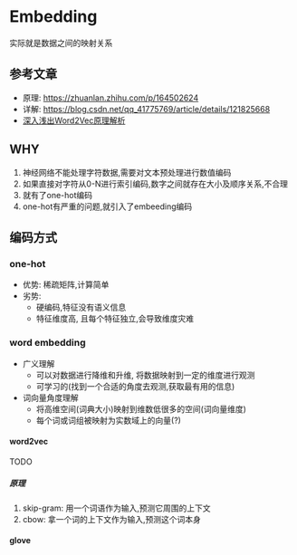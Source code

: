 # Embedding
实际就是数据之间的映射关系
## 参考文章
- 原理: https://zhuanlan.zhihu.com/p/164502624
- 详解: https://blog.csdn.net/qq_41775769/article/details/121825668
- [深入浅出Word2Vec原理解析](https://zhuanlan.zhihu.com/p/114538417)
## WHY
1. 神经网络不能处理字符数据,需要对文本预处理进行数值编码
2. 如果直接对字符从0-N进行索引编码,数字之间就存在大小及顺序关系,不合理
3. 就有了one-hot编码
4. one-hot有严重的问题,就引入了embeeding编码
## 编码方式
### one-hot
- 优势: 稀疏矩阵,计算简单
- 劣势: 
    - 硬编码,特征没有语义信息
    - 特征维度高, 且每个特征独立,会导致维度灾难
### word embedding
- 广义理解
    - 可以对数据进行降维和升维, 将数据映射到一定的维度进行观测
    - 可学习的(找到一个合适的角度去观测,获取最有用的信息)
- 词向量角度理解
    - 将高维空间(词典大小)映射到维数低很多的空间(词向量维度)
    - 每个词或词组被映射为实数域上的向量(?)

#### word2vec
TODO
##### 原理
1. skip-gram: 用一个词语作为输入,预测它周围的上下文
2. cbow: 拿一个词的上下文作为输入,预测这个词本身
#### glove